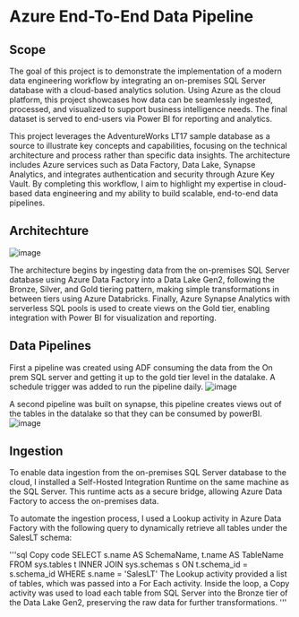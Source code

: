 # Azure End-To-End Data Pipeline

## Scope
The goal of this project is to demonstrate the implementation of a modern data engineering workflow by integrating an on-premises SQL Server database with a cloud-based analytics solution. Using Azure as the cloud platform, this project showcases how data can be seamlessly ingested, processed, and visualized to support business intelligence needs. The final dataset is served to end-users via Power BI for reporting and analytics.

This project leverages the AdventureWorks LT17 sample database as a source to illustrate key concepts and capabilities, focusing on the technical architecture and process rather than specific data insights. The architecture includes Azure services such as Data Factory, Data Lake, Synapse Analytics, and integrates authentication and security through Azure Key Vault. By completing this workflow, I aim to highlight my expertise in cloud-based data engineering and my ability to build scalable, end-to-end data pipelines.

## Architechture
![image](https://github.com/user-attachments/assets/9910cb0a-9cba-4a40-a807-28b1110dc37a)

The architecture begins by ingesting data from the on-premises SQL Server database using Azure Data Factory into a Data Lake Gen2, following the Bronze, Silver, and Gold tiering pattern, making simple transformations in between tiers using Azure Databricks. Finally, Azure Synapse Analytics with serverless SQL pools is used to create views on the Gold tier, enabling integration with Power BI for visualization and reporting.

## Data Pipelines
First a pipeline was created using ADF consuming the data from the On prem SQL server and getting it up to the gold tier level in the datalake. A schedule trigger was added to run the pipeline daily. 
![image](https://github.com/user-attachments/assets/6f23fad9-2bec-4d8e-b210-b3c2960a496e)

A second pipeline was built on synapse, this pipeline creates views out of the tables in the datalake so that they can be consumed by powerBI. 
![image](https://github.com/user-attachments/assets/39445f70-0f19-42a1-bf46-8e6a53b28f1d)


## Ingestion
To enable data ingestion from the on-premises SQL Server database to the cloud, I installed a Self-Hosted Integration Runtime on the same machine as the SQL Server. This runtime acts as a secure bridge, allowing Azure Data Factory to access the on-premises data.

To automate the ingestion process, I used a Lookup activity in Azure Data Factory with the following query to dynamically retrieve all tables under the SalesLT schema:

'''sql
Copy code
SELECT
    s.name AS SchemaName,
    t.name AS TableName
FROM sys.tables t 
INNER JOIN sys.schemas s ON t.schema_id = s.schema_id
WHERE s.name = 'SalesLT'
The Lookup activity provided a list of tables, which was passed into a For Each activity. Inside the loop, a Copy activity was used to load each table from SQL Server into the Bronze tier of the Data Lake Gen2, preserving the raw data for further transformations.
'''

